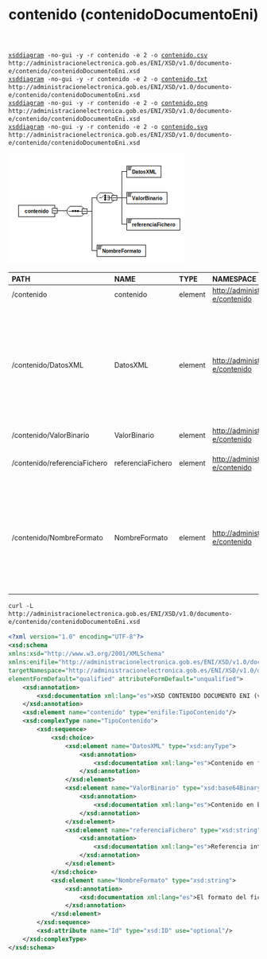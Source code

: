 ﻿---
title: contenido (contenidoDocumentoEni)
summary: "Fuente: [administracionelectronica.gob.es/ENI/XSD/v1.0/documento-e/contenido/contenidoDocumentoEni.xsd](http://administracionelectronica.gob.es/ENI/XSD/v1.0/documento-e/contenido/contenidoDocumentoEni.xsd)"
---

<div class="widthscroll" id="contenido">
<pre><code><a href="http://regis.cosnier.free.fr/?page=XSDDiagram">xsddiagram</a> -no-gui -y -r contenido -e 2 -o <a href="contenidoDocumentoEni/contenido.csv">contenido.csv</a> http://administracionelectronica.gob.es/ENI/XSD/v1.0/documento-e/contenido/contenidoDocumentoEni.xsd
<a href="http://regis.cosnier.free.fr/?page=XSDDiagram">xsddiagram</a> -no-gui -y -r contenido -e 2 -o <a href="contenidoDocumentoEni/contenido.txt">contenido.txt</a> http://administracionelectronica.gob.es/ENI/XSD/v1.0/documento-e/contenido/contenidoDocumentoEni.xsd
<a href="http://regis.cosnier.free.fr/?page=XSDDiagram">xsddiagram</a> -no-gui -y -r contenido -e 2 -o <a href="contenidoDocumentoEni/contenido.png">contenido.png</a> http://administracionelectronica.gob.es/ENI/XSD/v1.0/documento-e/contenido/contenidoDocumentoEni.xsd
<a href="http://regis.cosnier.free.fr/?page=XSDDiagram">xsddiagram</a> -no-gui -y -r contenido -e 2 -o <a href="contenidoDocumentoEni/contenido.svg">contenido.svg</a> http://administracionelectronica.gob.es/ENI/XSD/v1.0/documento-e/contenido/contenidoDocumentoEni.xsd
</code></pre>
</div>

![Diagrama de contenido (contenidoDocumentoEni.xsd)](contenidoDocumentoEni/contenido.png)

| PATH | NAME | TYPE | NAMESPACE | COMMENT |
|:----|:----|:----|:----|:----|
| /contenido | contenido | element | http://administracionelectronica.gob.es/ENI/XSD/v1.0/documento-e/contenido |  |
| /contenido/DatosXML | DatosXML | element | http://administracionelectronica.gob.es/ENI/XSD/v1.0/documento-e/contenido | Contenido en formato XML. En caso de datos XML cuya codificación difiera de la de esta estructura raíz se incluirá una cláusula CDATA. |
| /contenido/ValorBinario | ValorBinario | element | http://administracionelectronica.gob.es/ENI/XSD/v1.0/documento-e/contenido | Contenido en base64. |
| /contenido/referenciaFichero | referenciaFichero | element | http://administracionelectronica.gob.es/ENI/XSD/v1.0/documento-e/contenido | Referencia interna al fichero de contenido. |
| /contenido/NombreFormato | NombreFormato | element | http://administracionelectronica.gob.es/ENI/XSD/v1.0/documento-e/contenido | El formato del fichero de contenido del documento electrónico atenderá a lo establecido en la NTI de Catálogo de estándares. |

```console
curl -L http://administracionelectronica.gob.es/ENI/XSD/v1.0/documento-e/contenido/contenidoDocumentoEni.xsd
```
```xml
<?xml version="1.0" encoding="UTF-8"?>
<xsd:schema 
xmlns:xsd="http://www.w3.org/2001/XMLSchema" 
xmlns:enifile="http://administracionelectronica.gob.es/ENI/XSD/v1.0/documento-e/contenido" 
targetNamespace="http://administracionelectronica.gob.es/ENI/XSD/v1.0/documento-e/contenido" 
elementFormDefault="qualified" attributeFormDefault="unqualified">
	<xsd:annotation>
		<xsd:documentation xml:lang="es">XSD CONTENIDO DOCUMENTO ENI (v1.0)</xsd:documentation>
	</xsd:annotation>
	<xsd:element name="contenido" type="enifile:TipoContenido"/>
	<xsd:complexType name="TipoContenido">
		<xsd:sequence>
			<xsd:choice>
				<xsd:element name="DatosXML" type="xsd:anyType">
					<xsd:annotation>
						<xsd:documentation xml:lang="es">Contenido en formato XML. En caso de datos XML cuya codificación difiera de la de esta estructura raíz se incluirá una cláusula CDATA.</xsd:documentation>
					</xsd:annotation>
				</xsd:element>
				<xsd:element name="ValorBinario" type="xsd:base64Binary">
					<xsd:annotation>
						<xsd:documentation xml:lang="es">Contenido en base64.</xsd:documentation>
					</xsd:annotation>
				</xsd:element>
				<xsd:element name="referenciaFichero" type="xsd:string">
					<xsd:annotation>
						<xsd:documentation xml:lang="es">Referencia interna al fichero de contenido.</xsd:documentation>
					</xsd:annotation>
				</xsd:element>
			</xsd:choice>
			<xsd:element name="NombreFormato" type="xsd:string">
				<xsd:annotation>
					<xsd:documentation xml:lang="es">El formato del fichero de contenido del documento electrónico atenderá a lo establecido en la NTI de Catálogo de estándares.</xsd:documentation>
				</xsd:annotation>
			</xsd:element>
		</xsd:sequence>
		<xsd:attribute name="Id" type="xsd:ID" use="optional"/>
	</xsd:complexType>
</xsd:schema>
```